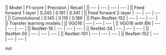 || Model | F1-score | Precision | Recall |
|| --- | --- | --- | --- | 
|| Feed forward 1-layer | 0.245 | 0.191 | 0.341 | 
|| Feed forward 2-layer | --- | --- | --- | 
|| Convolutional | 0.145 | 0.118 | 0.186 | 
|| Plain ResNet-152 | --- | --- | --- | 
|| Transfer learning models | 
|| VGG16 | --- | --- | --- | 
|| VGG16 with BN | --- | --- | --- | 
|| ResNet-18 | --- | --- | --- | 
|| ResNet-34 | --- | --- | --- | 
|| ResNet-50 | --- | --- | --- | 
|| ResNet-101 | --- | --- | --- | 
|| ResNet-152 | --- | --- | --- | 

md
